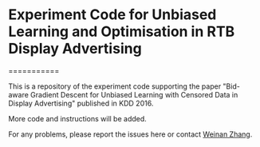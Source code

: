 # Experiment Code for Unbiased Learning and Optimisation in RTB Display Advertising
===========

This is a repository of the experiment code supporting the paper "Bid-aware Gradient Descent for Unbiased Learning with Censored Data in Display Advertising" published in KDD 2016.

More code and instructions will be added.

For any problems, please report the issues here or contact [Weinan Zhang](http://www0.cs.ucl.ac.uk/staff/w.zhang/).
